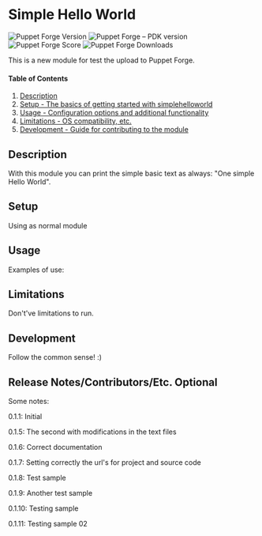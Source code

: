 # Simple Hello World

![Puppet Forge Version](https://img.shields.io/puppetforge/v/elserhumano/simplehelloworld.svg)
![Puppet Forge – PDK version](https://img.shields.io/puppetforge/pdk-version/elserhumano/simplehelloworld)
![Puppet Forge Score](https://img.shields.io/puppetforge/f/elserhumano/simplehelloworld.svg)
![Puppet Forge Downloads](http://img.shields.io/puppetforge/dt/elserhumano/simplehelloworld.svg)

This is a new module for test the upload to Puppet Forge.

#### Table of Contents

1. [Description](#description)
2. [Setup - The basics of getting started with simplehelloworld](#setup)
3. [Usage - Configuration options and additional functionality](#usage)
4. [Limitations - OS compatibility, etc.](#limitations)
5. [Development - Guide for contributing to the module](#development)

## Description

With this module you can print the simple basic text as always: "One simple Hello World".


## Setup

Using as normal module

## Usage

Examples of use: 


## Limitations

Don't've limitations to run.

## Development

Follow the common sense! :)

## Release Notes/Contributors/Etc. **Optional**

Some notes:

0.1.1: Initial

0.1.5: The second with modifications in the text files

0.1.6: Correct documentation

0.1.7: Setting correctly the url's for project and source code

0.1.8: Test sample

0.1.9: Another test sample

0.1.10: Testing sample

0.1.11: Testing sample 02
